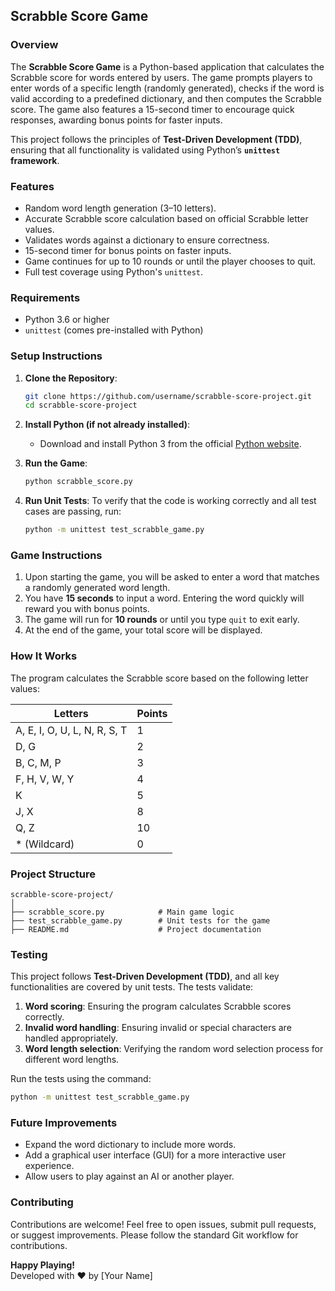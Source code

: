 ## **Scrabble Score Game**

### **Overview**

The **Scrabble Score Game** is a Python-based application that calculates the Scrabble score for words entered by users. The game prompts players to enter words of a specific length (randomly generated), checks if the word is valid according to a predefined dictionary, and then computes the Scrabble score. The game also features a 15-second timer to encourage quick responses, awarding bonus points for faster inputs.

This project follows the principles of **Test-Driven Development (TDD)**, ensuring that all functionality is validated using Python’s **`unittest` framework**.

### **Features**

- Random word length generation (3–10 letters).
- Accurate Scrabble score calculation based on official Scrabble letter values.
- Validates words against a dictionary to ensure correctness.
- 15-second timer for bonus points on faster inputs.
- Game continues for up to 10 rounds or until the player chooses to quit.
- Full test coverage using Python's `unittest`.

### **Requirements**

- Python 3.6 or higher
- `unittest` (comes pre-installed with Python)

### **Setup Instructions**

1. **Clone the Repository**:
   ```bash
   git clone https://github.com/username/scrabble-score-project.git
   cd scrabble-score-project
   ```

2. **Install Python (if not already installed)**:
   - Download and install Python 3 from the official [Python website](https://www.python.org/).

3. **Run the Game**:
   ```bash
   python scrabble_score.py
   ```

4. **Run Unit Tests**:
   To verify that the code is working correctly and all test cases are passing, run:
   ```bash
   python -m unittest test_scrabble_game.py
   ```

### **Game Instructions**

1. Upon starting the game, you will be asked to enter a word that matches a randomly generated word length.
2. You have **15 seconds** to input a word. Entering the word quickly will reward you with bonus points.
3. The game will run for **10 rounds** or until you type `quit` to exit early.
4. At the end of the game, your total score will be displayed.

### **How It Works**

The program calculates the Scrabble score based on the following letter values:

| Letters        | Points  |
|----------------|---------|
| A, E, I, O, U, L, N, R, S, T  | 1  |
| D, G          | 2  |
| B, C, M, P    | 3  |
| F, H, V, W, Y | 4  |
| K             | 5  |
| J, X          | 8  |
| Q, Z          | 10 |
| * (Wildcard)  | 0  |

### **Project Structure**

```
scrabble-score-project/
│
├── scrabble_score.py            # Main game logic
├── test_scrabble_game.py        # Unit tests for the game
├── README.md                    # Project documentation
```

### **Testing**

This project follows **Test-Driven Development (TDD)**, and all key functionalities are covered by unit tests. The tests validate:
1. **Word scoring**: Ensuring the program calculates Scrabble scores correctly.
2. **Invalid word handling**: Ensuring invalid or special characters are handled appropriately.
3. **Word length selection**: Verifying the random word selection process for different word lengths.

Run the tests using the command:
```bash
python -m unittest test_scrabble_game.py
```

### **Future Improvements**

- Expand the word dictionary to include more words.
- Add a graphical user interface (GUI) for a more interactive user experience.
- Allow users to play against an AI or another player.

### **Contributing**

Contributions are welcome! Feel free to open issues, submit pull requests, or suggest improvements. Please follow the standard Git workflow for contributions.


**Happy Playing!**  
Developed with ❤️ by [Your Name]
